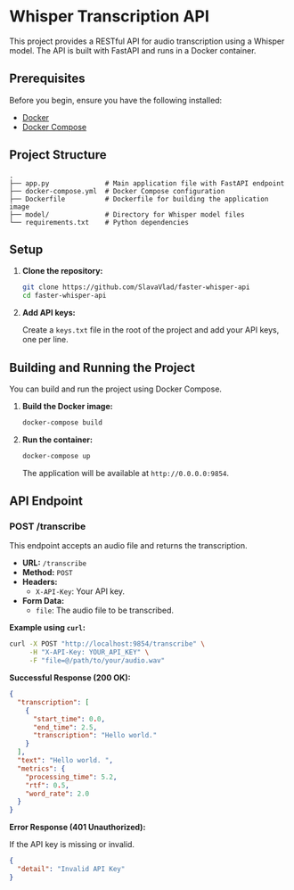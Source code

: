 # Whisper Transcription API

This project provides a RESTful API for audio transcription using a Whisper model. The API is built with FastAPI and runs in a Docker container.

## Prerequisites

Before you begin, ensure you have the following installed:

*   [Docker](https://docs.docker.com/get-docker/)
*   [Docker Compose](https://docs.docker.com/compose/install/)

## Project Structure

```
.
├── app.py              # Main application file with FastAPI endpoint
├── docker-compose.yml  # Docker Compose configuration
├── Dockerfile          # Dockerfile for building the application image
├── model/              # Directory for Whisper model files
└── requirements.txt    # Python dependencies
```

## Setup

1.  **Clone the repository:**

    ```bash
    git clone https://github.com/SlavaVlad/faster-whisper-api
    cd faster-whisper-api
    ```
3.  **Add API keys:**

    Create a `keys.txt` file in the root of the project and add your API keys, one per line.

## Building and Running the Project

You can build and run the project using Docker Compose.

1.  **Build the Docker image:**

    ```bash
    docker-compose build
    ```

2.  **Run the container:**

    ```bash
    docker-compose up
    ```

    The application will be available at `http://0.0.0.0:9854`.

## API Endpoint

### POST /transcribe

This endpoint accepts an audio file and returns the transcription.

*   **URL:** `/transcribe`
*   **Method:** `POST`
*   **Headers:**
    *   `X-API-Key`: Your API key.
*   **Form Data:**
    *   `file`: The audio file to be transcribed.

**Example using `curl`:**

```bash
curl -X POST "http://localhost:9854/transcribe" \
     -H "X-API-Key: YOUR_API_KEY" \
     -F "file=@/path/to/your/audio.wav"
```

**Successful Response (200 OK):**

```json
{
  "transcription": [
    {
      "start_time": 0.0,
      "end_time": 2.5,
      "transcription": "Hello world."
    }
  ],
  "text": "Hello world. ",
  "metrics": {
    "processing_time": 5.2,
    "rtf": 0.5,
    "word_rate": 2.0
  }
}
```

**Error Response (401 Unauthorized):**

If the API key is missing or invalid.

```json
{
  "detail": "Invalid API Key"
}
```
